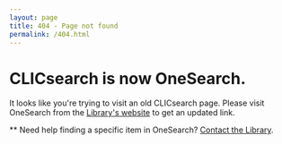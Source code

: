 ```yaml
---
layout: page
title: 404 - Page not found
permalink: /404.html
---
```


# CLICsearch is now OneSearch.

It looks like you're trying to visit an old CLICsearch page. Please visit OneSearch from the [Library's website](https://library.csp.edu) to get an updated link.

** Need help finding a specific item in OneSearch? [Contact the Library](https://library.csp.edu/services/help).
